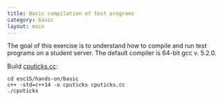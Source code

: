```yaml
---
title: Basic compilation of test programs
category: basic
layout: main
---
```


The goal of this exercise is to understand how to compile and run test
programs on a student server. The default compiler is 64-bit gcc v. 5.2.0.

Build [cputicks.cc]({{site.exercises_repo}}/hands-on/basic/cputicks.cc):

    cd esc15/hands-on/basic
    c++ -std=c++14 -o cputicks cputicks.cc
    ./cputicks
